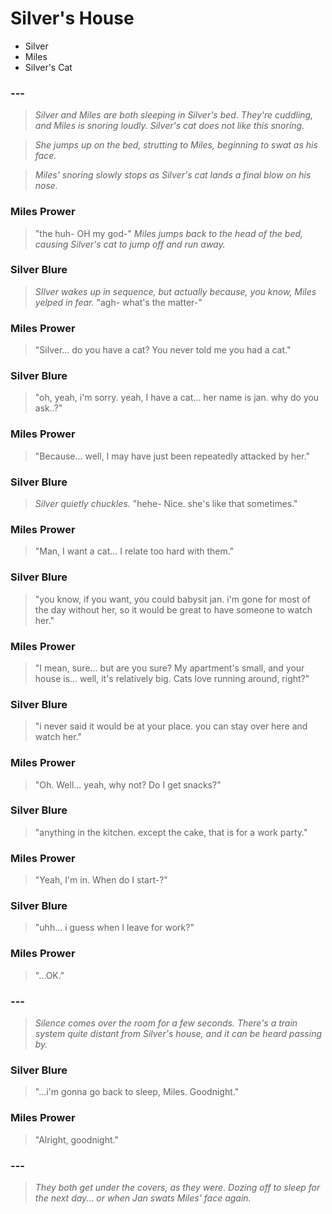 # Silver's House
- Silver
- Miles
- Silver's Cat

### ---


> *Silver and Miles are both sleeping in Silver's bed. They're cuddling, and Miles is snoring loudly. Silver's cat does not like this snoring.*

> *She jumps up on the bed, strutting to Miles, beginning to swat as his face.*

> *Miles' snoring slowly stops as Silver's cat lands a final blow on his nose.*

### Miles Prower


> "the huh- OH my god-" *Miles jumps back to the head of the bed, causing Silver's cat to jump off and run away.*

### Silver Blure


> *SIlver wakes up in sequence, but actually because, you know, Miles yelped in fear.* "agh- what's the matter-"

### Miles Prower


> "Silver... do you have a cat? You never told me you had a cat."

### Silver Blure


> "oh, yeah, i'm sorry. yeah, I have a cat... her name is jan. why do you ask..?"

### Miles Prower


> "Because... well, I may have just been repeatedly attacked by her."

### Silver Blure


> *Silver quietly chuckles.* "hehe- Nice. she's like that sometimes."

### Miles Prower


> "Man, I want a cat... I relate too hard with them."

### Silver Blure


> "you know, if you want, you could babysit jan. i'm gone for most of the day without her, so it would be great to have someone to watch her."

### Miles Prower


> "I mean, sure... but are you sure? My apartment's small, and your house is... well, it's relatively big. Cats love running around, right?"

### Silver Blure


> "i never said it would be at your place. you can stay over here and watch her."

### Miles Prower


> "Oh. Well... yeah, why not? Do I get snacks?"

### Silver Blure


> "anything in the kitchen. except the cake, that is for a work party."

### Miles Prower


> "Yeah, I'm in. When do I start-?"

### Silver Blure


> "uhh... i guess when I leave for work?"

### Miles Prower


> "...OK."

### ---


> *Silence comes over the room for a few seconds. There's a train system quite distant from Silver's house, and it can be heard passing by.*

### Silver Blure


> "...i'm gonna go back to sleep, Miles. Goodnight."

### Miles Prower


> "Alright, goodnight."

### ---


> *They both get under the covers, as they were. Dozing off to sleep for the next day... or when Jan swats Miles' face again.*
